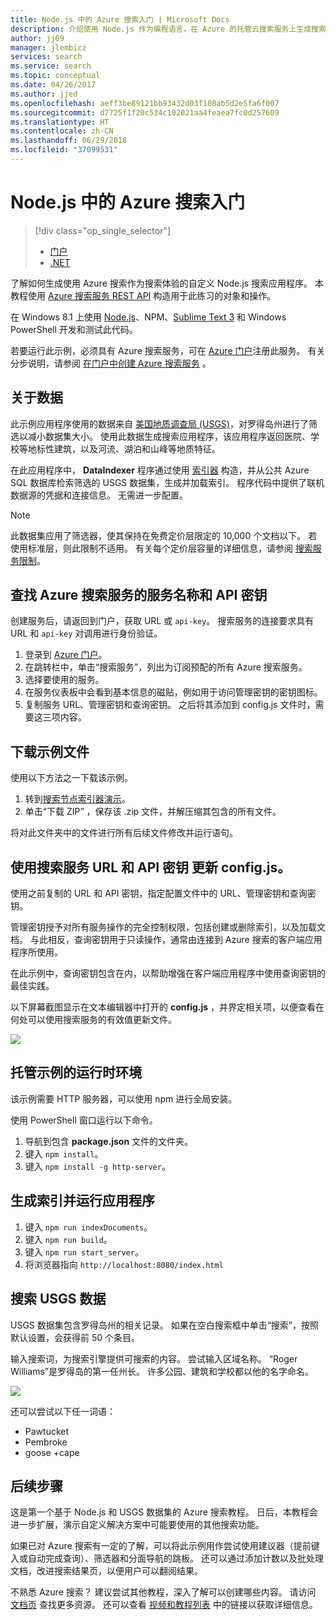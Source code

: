 ```yaml
---
title: Node.js 中的 Azure 搜索入门 | Microsoft Docs
description: 介绍使用 Node.js 作为编程语言，在 Azure 的托管云搜索服务上生成搜索应用程序的方法。
author: jj09
manager: jlembicz
services: search
ms.service: search
ms.topic: conceptual
ms.date: 04/26/2017
ms.author: jjed
ms.openlocfilehash: aeff3be89121bb93432d03f108ab5d2e5fa6f007
ms.sourcegitcommit: d7725f1f20c534c102021aa4feaea7fc0d257609
ms.translationtype: HT
ms.contentlocale: zh-CN
ms.lasthandoff: 06/29/2018
ms.locfileid: "37099531"
---
```

# <a name="get-started-with-azure-search-in-nodejs"></a>Node.js 中的 Azure 搜索入门
> [!div class="op_single_selector"]
> * [门户](search-get-started-portal.md)
> * [.NET](search-howto-dotnet-sdk.md)
> 
> 

了解如何生成使用 Azure 搜索作为搜索体验的自定义 Node.js 搜索应用程序。 本教程使用 [Azure 搜索服务 REST API](https://msdn.microsoft.com/library/dn798935.aspx) 构造用于此练习的对象和操作。

在 Windows 8.1 上使用 [Node.js](https://Nodejs.org)、NPM、[Sublime Text 3](http://www.sublimetext.com/3) 和 Windows PowerShell 开发和测试此代码。

若要运行此示例，必须具有 Azure 搜索服务，可在 [Azure 门户](https://portal.azure.com)注册此服务。 有关分步说明，请参阅 [在门户中创建 Azure 搜索服务](search-create-service-portal.md) 。

## <a name="about-the-data"></a>关于数据
此示例应用程序使用的数据来自 [美国地质调查局 (USGS)](http://geonames.usgs.gov/domestic/download_data.htm)，对罗得岛州进行了筛选以减小数据集大小。 使用此数据生成搜索应用程序，该应用程序返回医院、学校等地标性建筑，以及河流、湖泊和山峰等地质特征。

在此应用程序中， **DataIndexer** 程序通过使用 [索引器](https://msdn.microsoft.com/library/azure/dn798918.aspx) 构造，并从公共 Azure SQL 数据库检索筛选的 USGS 数据集，生成并加载索引。 程序代码中提供了联机数据源的凭据和连接信息。 无需进一步配置。

> [!NOTE]
> 此数据集应用了筛选器，使其保持在免费定价层限定的 10,000 个文档以下。 若使用标准层，则此限制不适用。 有关每个定价层容量的详细信息，请参阅 [搜索服务限制](search-limits-quotas-capacity.md)。
> 
> 

<a id="sub-2"></a>

## <a name="find-the-service-name-and-api-key-of-your-azure-search-service"></a>查找 Azure 搜索服务的服务名称和 API 密钥
创建服务后，请返回到门户，获取 URL 或 `api-key`。 搜索服务的连接要求具有 URL 和 `api-key` 对调用进行身份验证。

1. 登录到 [Azure 门户](https://portal.azure.com)。
2. 在跳转栏中，单击“搜索服务”，列出为订阅预配的所有 Azure 搜索服务。
3. 选择要使用的服务。
4. 在服务仪表板中会看到基本信息的磁贴，例如用于访问管理密钥的密钥图标。
5. 复制服务 URL、管理密钥和查询密钥。 之后将其添加到 config.js 文件时，需要这三项内容。

## <a name="download-the-sample-files"></a>下载示例文件
使用以下方法之一下载该示例。

1. 转到[搜索节点索引器演示](https://github.com/Azure-Samples/search-node-indexer-demo)。
2. 单击“下载 ZIP” ，保存该 .zip 文件，并解压缩其包含的所有文件。

将对此文件夹中的文件进行所有后续文件修改并运行语句。

## <a name="update-the-configjs-with-your-search-service-url-and-api-key"></a>使用搜索服务 URL 和 API 密钥 更新 config.js。
使用之前复制的 URL 和 API 密钥，指定配置文件中的 URL、管理密钥和查询密钥。

管理密钥授予对所有服务操作的完全控制权限，包括创建或删除索引，以及加载文档。 与此相反，查询密钥用于只读操作，通常由连接到 Azure 搜索的客户端应用程序所使用。

在此示例中，查询密钥包含在内，以帮助增强在客户端应用程序中使用查询密钥的最佳实践。

以下屏幕截图显示在文本编辑器中打开的 **config.js** ，并界定相关项，以便查看在何处可以使用搜索服务的有效值更新文件。

![][5]

## <a name="host-a-runtime-environment-for-the-sample"></a>托管示例的运行时环境
该示例需要 HTTP 服务器，可以使用 npm 进行全局安装。

使用 PowerShell 窗口运行以下命令。

1. 导航到包含 **package.json** 文件的文件夹。
2. 键入 `npm install`。
3. 键入 `npm install -g http-server`。

## <a name="build-the-index-and-run-the-application"></a>生成索引并运行应用程序
1. 键入 `npm run indexDocuments`。
2. 键入 `npm run build`。
3. 键入 `npm run start_server`。
4. 将浏览器指向 `http://localhost:8080/index.html`

## <a name="search-on-usgs-data"></a>搜索 USGS 数据
USGS 数据集包含罗得岛州的相关记录。 如果在空白搜索框中单击“搜索”，按照默认设置，会获得前 50 个条目。

输入搜索词，为搜索引擎提供可搜索的内容。 尝试输入区域名称。 “Roger Williams”是罗得岛的第一任州长。 许多公园、建筑和学校都以他的名字命名。

![][9]

还可以尝试以下任一词语：

* Pawtucket
* Pembroke
* goose +cape

## <a name="next-steps"></a>后续步骤
这是第一个基于 Node.js 和 USGS 数据集的 Azure 搜索教程。 日后，本教程会进一步扩展，演示自定义解决方案中可能要使用的其他搜索功能。

如果已对 Azure 搜索有一定的了解，可以将此示例用作尝试使用建议器（提前键入或自动完成查询）、筛选器和分面导航的跳板。 还可以通过添加计数以及批处理文档，改进搜索结果页，以便用户可以翻阅结果。

不熟悉 Azure 搜索？ 建议尝试其他教程，深入了解可以创建哪些内容。 请访问 [文档页](https://azure.microsoft.com/documentation/services/search/) 查找更多资源。 还可以查看 [视频和教程列表](search-video-demo-tutorial-list.md) 中的链接以获取详细信息。

<!--Image references-->
[1]: ./media/search-get-started-Nodejs/create-search-portal-1.PNG
[2]: ./media/search-get-started-Nodejs/create-search-portal-2.PNG
[3]: ./media/search-get-started-Nodejs/create-search-portal-3.PNG
[5]: ./media/search-get-started-Nodejs/AzSearch-Nodejs-configjs.png
[9]: ./media/search-get-started-Nodejs/rogerwilliamsschool.png

